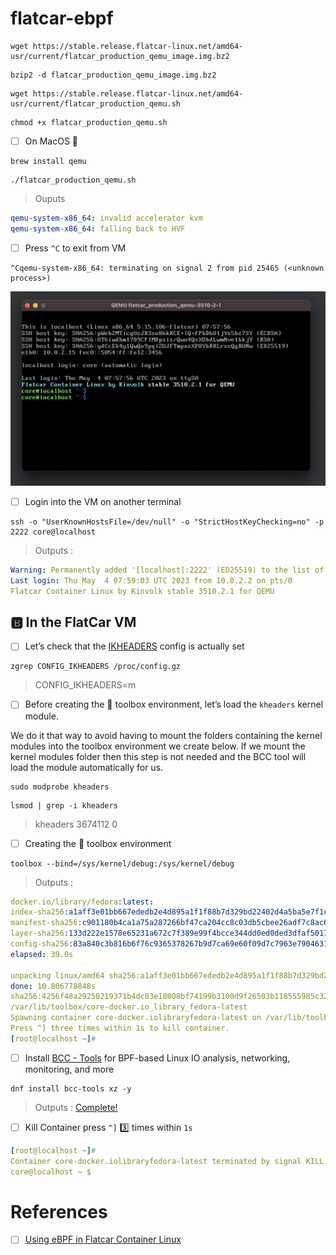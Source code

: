 # flatcar-ebpf

```
wget https://stable.release.flatcar-linux.net/amd64-usr/current/flatcar_production_qemu_image.img.bz2
```


```
bzip2 -d flatcar_production_qemu_image.img.bz2
```


```
wget https://stable.release.flatcar-linux.net/amd64-usr/current/flatcar_production_qemu.sh
```

```
chmod +x flatcar_production_qemu.sh
```

- [ ] On MacOS :apple:

```
brew install qemu
```


```
./flatcar_production_qemu.sh
```
> Ouputs
```yaml
qemu-system-x86_64: invalid accelerator kvm
qemu-system-x86_64: falling back to HVF
```

- [ ] Press `^C` to exit from VM

```
^Cqemu-system-x86_64: terminating on signal 2 from pid 25465 (<unknown process>)
```


<img src=images/Flatcar-QEMU.png width='' height='' > </img>

- [ ] Login into the VM on another terminal

```
ssh -o "UserKnownHostsFile=/dev/null" -o "StrictHostKeyChecking=no" -p 2222 core@localhost
```
> Outputs :
```yaml
Warning: Permanently added '[localhost]:2222' (ED25519) to the list of known hosts.
Last login: Thu May  4 07:59:03 UTC 2023 from 10.0.2.2 on pts/0
Flatcar Container Linux by Kinvolk stable 3510.2.1 for QEMU
```

## :b: In the FlatCar VM 

- [ ] Let’s check that the [IKHEADERS](https://cateee.net/lkddb/web-lkddb/IKHEADERS.html) config is actually set

```
zgrep CONFIG_IKHEADERS /proc/config.gz
```
> CONFIG_IKHEADERS=m

- [ ] Before creating the :toolbox: toolbox environment, let’s load the `kheaders` kernel module. 

We do it that way to avoid having to mount the folders containing the kernel modules into the toolbox environment we create below. If we mount the kernel modules folder then this step is not needed and the BCC tool will load the module automatically for us.

```
sudo modprobe kheaders
```

```
lsmod | grep -i kheaders
```
> kheaders         	3674112  0

- [ ] Creating the :toolbox: toolbox environment

```
toolbox --bind=/sys/kernel/debug:/sys/kernel/debug
```
> Outputs :
```yaml
docker.io/library/fedora:latest:                                                  resolved       |++++++++++++++++++++++++++++++++++++++| 
index-sha256:a1aff3e01bb667ededb2e4d895a1f1f88b7d329bd22402d4a5ba5e7f1c7a48cb:    done           |++++++++++++++++++++++++++++++++++++++| 
manifest-sha256:c901180b4ca1a75a287266bf47ca204cc8c03db5cbee26adf7c8ac6f0f7ede3e: done           |++++++++++++++++++++++++++++++++++++++| 
layer-sha256:133d222e1578e65231a672c7f389e99f4bcce344dd0ed0ded3dfaf50178b04f2:    downloading    |++++++--------------------------------| 11.0 MiB/65.1 MiB 
config-sha256:83a840c3b816b6f76c9365378267b9d7ca69e60f09d7c7963e79046314794d8e:   done           |++++++++++++++++++++++++++++++++++++++| 
elapsed: 39.0s                                                                    total:  11.0 M (288.7 KiB/s)  

unpacking linux/amd64 sha256:a1aff3e01bb667ededb2e4d895a1f1f88b7d329bd22402d4a5ba5e7f1c7a48cb...
done: 10.806778848s	
sha256:4256f48a29250219371b4dc03e10808bf74199b3100d9f26503b118555985c32
/var/lib/toolbox/core-docker.io_library_fedora-latest
Spawning container core-docker.iolibraryfedora-latest on /var/lib/toolbox/core-docker.io_library_fedora-latest.
Press ^] three times within 1s to kill container.
[root@localhost ~]# 
```

- [ ] Install [BCC - Tools](https://github.com/iovisor/bcc) for BPF-based Linux IO analysis, networking, monitoring, and more

```
dnf install bcc-tools xz -y
```
> Outputs :  [Complete!](dnf_install_log.md)


- [ ] Kill Container press `^]` :three: times within `1s`

```yaml
[root@localhost ~]# 
Container core-docker.iolibraryfedora-latest terminated by signal KILL.
core@localhost ~ $ 
```
# References

- [ ] [Using eBPF in Flatcar Container Linux](https://www.flatcar.org/blog/2021/04/using-ebpf-in-flatcar-container-linux/)
